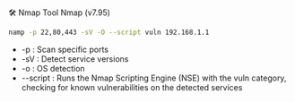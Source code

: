 


🛠️ Nmap Tool
     Nmap (v7.95)

```bash
namp -p 22,80,443 -sV -O --script vuln 192.168.1.1
```
 -  -p : Scan specific ports
 -  -sV : Detect service versions
 -  -o : 	OS detection
 -  --script : Runs the Nmap Scripting Engine (NSE) with the vuln category, checking for known vulnerabilities on the detected services

   

